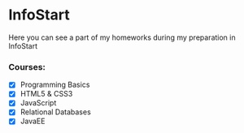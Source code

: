 # InfoStart

Here you can see a part of my homeworks during my preparation in InfoStart

### Courses:

- [x] Programming Basics
- [x] HTML5 & CSS3
- [x] JavaScript
- [x] Relational Databases
- [x] JavaEE